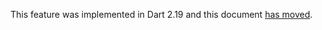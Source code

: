 This feature was implemented in Dart 2.19 and this document [has moved][].

[has moved]: https://github.com/dart-lang/language/blob/master/accepted/2.19/unnamed-libraries/feature-specification.md
